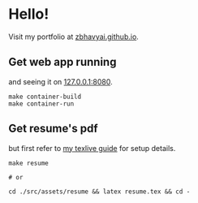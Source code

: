 # Hello!

Visit my portfolio at [zbhavyai.github.io](https://zbhavyai.github.io).

## Get web app running

and seeing it on [127.0.0.1:8080](http://127.0.0.1:8080/).

```shell
make container-build
make container-run
```

## Get resume's pdf

but first refer to [my texlive guide](https://github.com/zbhavyai/containers/tree/main/texlive) for setup details.

```shell
make resume

# or

cd ./src/assets/resume && latex resume.tex && cd -
```
